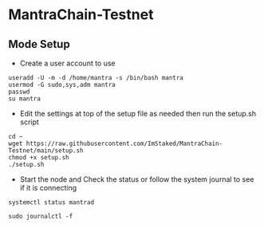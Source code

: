 # MantraChain-Testnet


## Mode Setup

- Create a user account to use
```
useradd -U -m -d /home/mantra -s /bin/bash mantra
usermod -G sudo,sys,adm mantra 
passwd
su mantra
```

- Edit the settings at top of the setup file as needed then run the setup.sh script
```
cd ~
wget https://raw.githubusercontent.com/ImStaked/MantraChain-Testnet/main/setup.sh
chmod +x setup.sh
./setup.sh
```

- Start the node and Check the status or follow the system journal to see if it is connecting
```
systemctl status mantrad

sudo journalctl -f 
```
